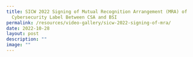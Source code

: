 ```yaml
---
title: SICW 2022 Signing of Mutual Recognition Arrangement (MRA) of
  Cybersecurity Label Between CSA and BSI
permalink: /resources/video-gallery/sicw-2022-signing-of-mra/
date: 2022-10-28
layout: post
description: ""
image: ""
---
```

